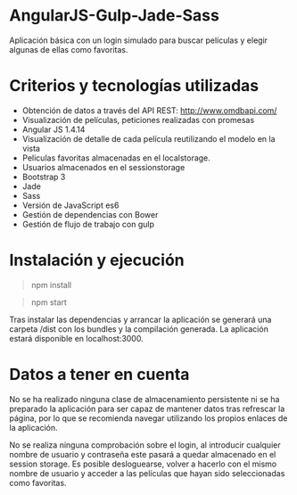 # AngularJS-Gulp-Jade-Sass
Aplicación básica con un login simulado para buscar películas y elegir algunas de ellas como favoritas.

# Criterios y tecnologías utilizadas
- Obtención de datos a través del API REST: http://www.omdbapi.com/
- Visualización de películas, peticiones realizadas con promesas
- Angular JS 1.4.14
- Visualización de detalle de cada película reutilizando el modelo en la vista
- Peliculas favoritas almacenadas en el localstorage.
- Usuarios almacenados en el sessionstorage
- Bootstrap 3
- Jade
- Sass
- Versión de JavaScript es6
- Gestión de dependencias con Bower
- Gestión de flujo de trabajo con gulp

# Instalación y ejecución
> npm install

> npm start

Tras instalar las dependencias y arrancar la aplicación se generará una carpeta /dist con los bundles y la compilación generada. La aplicación estará disponible en localhost:3000.

# Datos a tener en cuenta
No se ha realizado ninguna clase de almacenamiento persistente ni se ha preparado la aplicación para ser capaz de mantener datos tras refrescar la página, por lo que se recomienda navegar utilizando los propios enlaces de la aplicación.

No se realiza ninguna comprobación sobre el login, al introducir cualquier nombre de usuario y contraseña este pasará a quedar almacenado en el session storage. Es posible desloguearse, volver a hacerlo con el mismo nombre de usuario y acceder a las películas que hayan sido seleccionadas como favoritas. 
